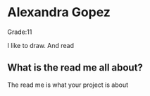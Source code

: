 # Alexandra Gopez

Grade:11

I like to draw. And read

## What is the read me all about?

The read me is what your project is about
